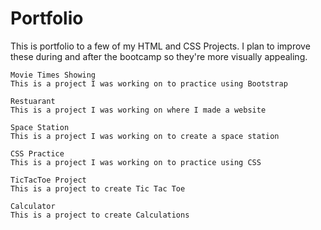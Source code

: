 # Portfolio

This is portfolio to a few of my HTML and CSS Projects. I plan to improve these during and after the bootcamp so they're more visually appealing.

    Movie Times Showing
    This is a project I was working on to practice using Bootstrap

    Restuarant
    This is a project I was working on where I made a website

    Space Station
    This is a project I was working on to create a space station

    CSS Practice
    This is a project I was working on to practice using CSS

    TicTacToe Project
    This is a project to create Tic Tac Toe

    Calculator
    This is a project to create Calculations
